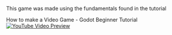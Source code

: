 This game was made using the fundamentals found in the tutorial 

How to make a Video Game - Godot Beginner Tutorial
[![YouTube Video Preview](https://img.youtube.com/vi/LOhfqjmasi0/maxresdefault.jpg)](
https://www.youtube.com/watch?v=LOhfqjmasi0)



